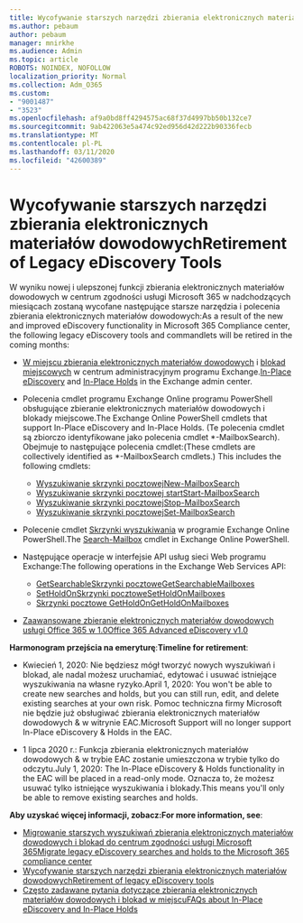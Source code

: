 ```yaml
---
title: Wycofywanie starszych narzędzi zbierania elektronicznych materiałów dowodowych
ms.author: pebaum
author: pebaum
manager: mnirkhe
ms.audience: Admin
ms.topic: article
ROBOTS: NOINDEX, NOFOLLOW
localization_priority: Normal
ms.collection: Adm_O365
ms.custom:
- "9001487"
- "3523"
ms.openlocfilehash: af9a0bd8ff4294575ac68f37d4997bb50b132ce7
ms.sourcegitcommit: 9ab422063e5a474c92ed956d42d222b90336fecb
ms.translationtype: MT
ms.contentlocale: pl-PL
ms.lasthandoff: 03/11/2020
ms.locfileid: "42600389"
---
```

# <a name="retirement-of-legacy-ediscovery-tools"></a><span data-ttu-id="83665-102">Wycofywanie starszych narzędzi zbierania elektronicznych materiałów dowodowych</span><span class="sxs-lookup"><span data-stu-id="83665-102">Retirement of Legacy eDiscovery Tools</span></span>

<span data-ttu-id="83665-103">W wyniku nowej i ulepszonej funkcji zbierania elektronicznych materiałów dowodowych w centrum zgodności usługi Microsoft 365 w nadchodzących miesiącach zostaną wycofane następujące starsze narzędzia i polecenia zbierania elektronicznych materiałów dowodowych:</span><span class="sxs-lookup"><span data-stu-id="83665-103">As a result of the new and improved eDiscovery functionality in Microsoft 365 Compliance center, the following legacy eDiscovery tools and commandlets will be retired in the coming months:</span></span>

- <span data-ttu-id="83665-104">[W miejscu zbierania elektronicznych materiałów dowodowych](https://docs.microsoft.com/exchange/security-and-compliance/in-place-ediscovery/in-place-ediscovery) i [blokad miejscowych](https://docs.microsoft.com/exchange/security-and-compliance/create-or-remove-in-place-holds) w centrum administracyjnym programu Exchange.</span><span class="sxs-lookup"><span data-stu-id="83665-104">[In-Place eDiscovery](https://docs.microsoft.com/exchange/security-and-compliance/in-place-ediscovery/in-place-ediscovery) and [In-Place Holds](https://docs.microsoft.com/exchange/security-and-compliance/create-or-remove-in-place-holds) in the Exchange admin center.</span></span>

- <span data-ttu-id="83665-105">Polecenia cmdlet programu Exchange Online programu PowerShell obsługujące zbieranie elektronicznych materiałów dowodowych i blokady miejscowe.</span><span class="sxs-lookup"><span data-stu-id="83665-105">The Exchange Online PowerShell cmdlets that support In-Place eDiscovery and In-Place Holds.</span></span> <span data-ttu-id="83665-106">(Te polecenia cmdlet są zbiorczo identyfikowane jako polecenia cmdlet \*-MailboxSearch). Obejmuje to następujące polecenia cmdlet:</span><span class="sxs-lookup"><span data-stu-id="83665-106">(These cmdlets are collectively identified as \*-MailboxSearch cmdlets.) This includes the following cmdlets:</span></span>

    - [<span data-ttu-id="83665-107">Wyszukiwanie skrzynki pocztowej</span><span class="sxs-lookup"><span data-stu-id="83665-107">New-MailboxSearch</span></span>](https://docs.microsoft.com/powershell/module/exchange/policy-and-compliance-content-search/new-mailboxsearch)
    - [<span data-ttu-id="83665-108">Wyszukiwanie skrzynki pocztowej start</span><span class="sxs-lookup"><span data-stu-id="83665-108">Start-MailboxSearch</span></span>](https://docs.microsoft.com/powershell/module/exchange/policy-and-compliance-content-search/start-mailboxsearch)
    - [<span data-ttu-id="83665-109">Wyszukiwanie skrzynki pocztowej</span><span class="sxs-lookup"><span data-stu-id="83665-109">Stop-MailboxSearch</span></span>](https://docs.microsoft.com/powershell/module/exchange/policy-and-compliance-content-search/stop-mailboxsearch)
    - [<span data-ttu-id="83665-110">Wyszukiwanie skrzynki pocztowej</span><span class="sxs-lookup"><span data-stu-id="83665-110">Set-MailboxSearch</span></span>](https://docs.microsoft.com/powershell/module/exchange/policy-and-compliance-content-search/set-mailboxsearch)

- <span data-ttu-id="83665-111">Polecenie cmdlet [Skrzynki wyszukiwania](https://docs.microsoft.com/powershell/module/exchange/mailboxes/search-mailbox?view=exchange-ps) w programie Exchange Online PowerShell.</span><span class="sxs-lookup"><span data-stu-id="83665-111">The [Search-Mailbox](https://docs.microsoft.com/powershell/module/exchange/mailboxes/search-mailbox?view=exchange-ps) cmdlet in Exchange Online PowerShell.</span></span>
- <span data-ttu-id="83665-112">Następujące operacje w interfejsie API usług sieci Web programu Exchange:</span><span class="sxs-lookup"><span data-stu-id="83665-112">The following operations in the Exchange Web Services API:</span></span>
    - [<span data-ttu-id="83665-113">GetSearchableSkrzynki pocztowe</span><span class="sxs-lookup"><span data-stu-id="83665-113">GetSearchableMailboxes</span></span>](https://docs.microsoft.com/exchange/client-developer/web-service-reference/getsearchablemailboxes-operation)
    - [<span data-ttu-id="83665-114">SetHoldOnSkrzynki pocztowe</span><span class="sxs-lookup"><span data-stu-id="83665-114">SetHoldOnMailboxes</span></span>](https://docs.microsoft.com/exchange/client-developer/web-service-reference/setholdonmailboxes-operation)
    - [<span data-ttu-id="83665-115">Skrzynki pocztowe GetHoldOn</span><span class="sxs-lookup"><span data-stu-id="83665-115">GetHoldOnMailboxes</span></span>](https://docs.microsoft.com/exchange/client-developer/web-service-reference/getholdonmailboxes-operation)

- [<span data-ttu-id="83665-116">Zaawansowane zbieranie elektronicznych materiałów dowodowych usługi Office 365 w 1.0</span><span class="sxs-lookup"><span data-stu-id="83665-116">Office 365 Advanced eDiscovery v1.0</span></span>](https://docs.microsoft.com/microsoft-365/compliance/office-365-advanced-ediscovery)

<span data-ttu-id="83665-117">**Harmonogram przejścia na emeryturę**:</span><span class="sxs-lookup"><span data-stu-id="83665-117">**Timeline for retirement**:</span></span>
- <span data-ttu-id="83665-118">Kwiecień 1, 2020: Nie będziesz mógł tworzyć nowych wyszukiwań i blokad, ale nadal możesz uruchamiać, edytować i usuwać istniejące wyszukiwania na własne ryzyko.</span><span class="sxs-lookup"><span data-stu-id="83665-118">April 1, 2020: You won't be able to create new searches and holds, but you can still run, edit, and delete existing searches at your own risk.</span></span> <span data-ttu-id="83665-119">Pomoc techniczna firmy Microsoft nie będzie już obsługiwać zbierania elektronicznych materiałów dowodowych & w witrynie EAC.</span><span class="sxs-lookup"><span data-stu-id="83665-119">Microsoft Support will no longer support In-Place eDiscovery & Holds in the EAC.</span></span>

- <span data-ttu-id="83665-120">1 lipca 2020 r.: Funkcja zbierania elektronicznych materiałów dowodowych & w trybie EAC zostanie umieszczona w trybie tylko do odczytu.</span><span class="sxs-lookup"><span data-stu-id="83665-120">July 1, 2020: The In-Place eDiscovery & Holds functionality in the EAC will be placed in a read-only mode.</span></span> <span data-ttu-id="83665-121">Oznacza to, że możesz usuwać tylko istniejące wyszukiwania i blokady.</span><span class="sxs-lookup"><span data-stu-id="83665-121">This means you'll only be able to remove existing searches and holds.</span></span>

<span data-ttu-id="83665-122">**Aby uzyskać więcej informacji, zobacz:**</span><span class="sxs-lookup"><span data-stu-id="83665-122">**For more information, see**:</span></span>

 - [<span data-ttu-id="83665-123">Migrowanie starszych wyszukiwań zbierania elektronicznych materiałów dowodowych i blokad do centrum zgodności usługi Microsoft 365</span><span class="sxs-lookup"><span data-stu-id="83665-123">Migrate legacy eDiscovery searches and holds to the Microsoft 365 compliance center</span></span>](https://docs.microsoft.com/microsoft-365/compliance/migrate-legacy-ediscovery-searches-and-holds)
 - [<span data-ttu-id="83665-124">Wycofywanie starszych narzędzi zbierania elektronicznych materiałów dowodowych</span><span class="sxs-lookup"><span data-stu-id="83665-124">Retirement of legacy eDiscovery tools</span></span>](https://docs.microsoft.com/microsoft-365/compliance/legacy-ediscovery-retirement)
 - [<span data-ttu-id="83665-125">Często zadawane pytania dotyczące zbierania elektronicznych materiałów dowodowych i blokad w miejscu</span><span class="sxs-lookup"><span data-stu-id="83665-125">FAQs about In-Place eDiscovery and In-Place Holds</span></span>](https://docs.microsoft.com/microsoft-365/compliance/legacy-ediscovery-retirement#faqs-about-in-place-ediscovery-and-in-place-holds)



